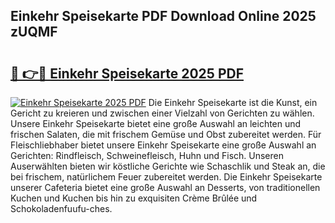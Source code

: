 ## Einkehr Speisekarte PDF Download Online 2025 zUQMF

# <h2><a href="http://gc6d19.nevu.top/?p=Einkehr+Speisekarte">🔗 👉🔴 Einkehr Speisekarte 2025 PDF</a></h2>

[![Einkehr Speisekarte 2025 PDF](https://i.imgur.com/dBaPXMq.png)](http://gc6d19.nevu.top/?p=Einkehr+Speisekarte)
Die Einkehr Speisekarte ist die Kunst, ein Gericht zu kreieren und zwischen einer Vielzahl von Gerichten zu wählen. Unsere Einkehr Speisekarte bietet eine große Auswahl an leichten und frischen Salaten, die mit frischem Gemüse und Obst zubereitet werden. Für Fleischliebhaber bietet unsere Einkehr Speisekarte eine große Auswahl an Gerichten: Rindfleisch, Schweinefleisch, Huhn und Fisch. Unseren Auserwählten bieten wir köstliche Gerichte wie Schaschlik und Steak an, die bei frischem, natürlichem Feuer zubereitet werden. Die Einkehr Speisekarte unserer Cafeteria bietet eine große Auswahl an Desserts, von traditionellen Kuchen und Kuchen bis hin zu exquisiten Crème Brûlée und Schokoladenfuufu-ches.

